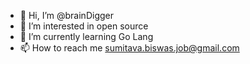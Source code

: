 - 👋 Hi, I’m @brainDigger
- 👀 I’m interested in open source
- 🌱 I’m currently learning Go Lang
- 📫 How to reach me sumitava.biswas.job@gmail.com

<!---
brainDigger/brainDigger is a ✨ special ✨ repository because its `README.md` (this file) appears on your GitHub profile.
You can click the Preview link to take a look at your changes.
--->
